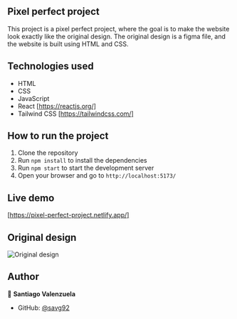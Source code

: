 ## Pixel perfect project

This project is a pixel perfect project, where the goal is to make the website look exactly like the original design. The original design is a figma file, and the website is built using HTML and CSS.

## Technologies used
- HTML
- CSS
- JavaScript
- React [https://reactjs.org/]
- Tailwind CSS [https://tailwindcss.com/]

## How to run the project
1. Clone the repository
2. Run `npm install` to install the dependencies
3. Run `npm start` to start the development server
4. Open your browser and go to `http://localhost:5173/`

## Live demo
[https://pixel-perfect-project.netlify.app/]

## Original design
![Original design](./src/assets/landing-alternative_2x.png)

## Author
👤 **Santiago Valenzuela**

- GitHub: [@savg92](www.github.com/savg92)
